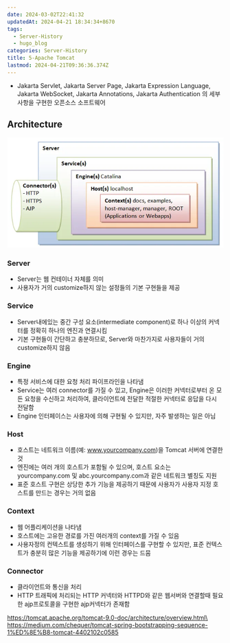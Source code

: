 ```yaml
---
date: 2024-03-02T22:41:32
updatedAt: 2024-04-21 18:34:34+8670
tags:
  - Server-History
  - hugo_blog
categories: Server-History
title: 5-Apache Tomcat
lastmod: 2024-04-21T09:36:36.374Z
---
```

* Jakarta Servlet, Jakarta Server Page, Jakarta Expression Language, Jakarta WebSocket, Jakarta Annotations, Jakarta Authentication 의 세부사항을 구현한 오픈소스 소프트웨어

## Architecture

![center](/image/real-resource-image/Pasted%20image%2020231125230312.png)

### Server

* Server는 웹 컨테이너 자체를 의미
* 사용자가 거의 customize하지 않는 설정들의 기본 구현들을 제공

### Service

* Server내에있는 중간 구성 요소(intermediate component)로 하나 이상의 커넥터를 정확히 하나의 엔진과 연결시킴
* 기본 구현들이 간단하고 충분하므로, Server와 마찬가지로 사용자들이 거의 customize하지 않음

### Engine

* 특정 서비스에 대한 요청 처리 파이프라인을 나타냄
* Service는 여러 connector를 가질 수 있고, Engine은 이러한 커넥터로부터 온 모든 요청을 수신하고 처리하여, 클라이언트에 전달한 적절한 커넥터로 응답을 다시 전달함
* Engine 인터페이스는 사용자에 의해 구현될 수 있지만, 자주 발생하는 일은 아님

### Host

* 호스트는 네트워크 이름(예: www.yourcompany.com)을 Tomcat 서버에 연결한 것
* 엔진에는 여러 개의 호스트가 포함될 수 있으며, 호스트 요소는 yourcompany.com 및 abc.yourcompany.com과 같은 네트워크 별칭도 지원
* 표준 호스트 구현은 상당한 추가 기능을 제공하기 때문에 사용자가 사용자 지정 호스트를 만드는 경우는 거의 없음

### Context

* 웹 어플리케이션을 나타냄
* 호스트에는 고유한 경로를 가진 여러개의 context를 가질 수 있음
* 사용자정의 컨텍스트를 생성하기 위해 인터페이스를 구현할 수 있지만, 표준 컨텍스트가 충분히 많은 기능을 제공하기에 이런 경우는 드뭄

### Connector

* 클라이언트와 통신을 처리
* HTTP 트래픽에 처리되는 HTTP 커넥터와 HTTPD와 같은 웹서버와 연결할때 필요한 ajp프로토콜을 구현한 ajp커넥터가 존재함

https://tomcat.apache.org/tomcat-9.0-doc/architecture/overview.html\
https://medium.com/chequer/tomcat-spring-bootstrapping-sequence-1%ED%8E%B8-tomcat-4402102c0585
